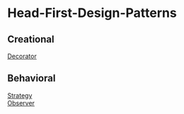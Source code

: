 # Head-First-Design-Patterns

## Creational
[Decorator](./src/creational/decorator/DECORATOR.md) <br/>

## Behavioral
[Strategy](./src/behavioral/strategy/STRATEGY.md) <br/>
[Observer](./src/behavioral/observer/OBSERVER.md) <br/>
